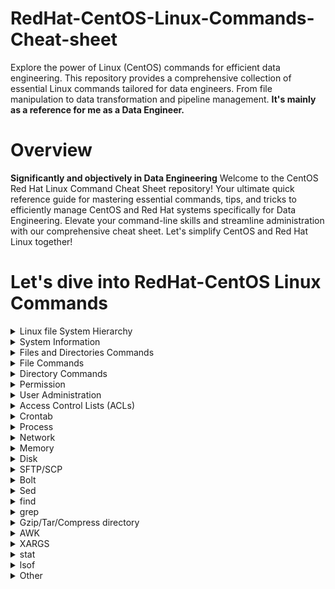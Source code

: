 # RedHat-CentOS-Linux-Commands-Cheat-sheet
Explore the power of Linux (CentOS) commands for efficient data engineering. This repository provides a comprehensive collection of essential Linux commands tailored for data engineers. From file manipulation to data transformation and pipeline management. **It's mainly as a reference for me as a Data Engineer.**

# Overview
**Significantly and objectively in Data Engineering**
Welcome to the CentOS Red Hat Linux Command Cheat Sheet repository! Your ultimate quick reference guide for mastering essential commands, tips, and tricks to efficiently manage CentOS and Red Hat systems specifically for Data Engineering. Elevate your command-line skills and streamline administration with our comprehensive cheat sheet. Let's simplify CentOS and Red Hat Linux together! 

# Let's dive into RedHat-CentOS Linux Commands
<details><summary>Linux file System Hierarchy</summary>
<img src="https://1.bp.blogspot.com/-UQ7-sWd_J4w/WmhKIFx7_fI/AAAAAAAAHIE/tixi5SsyI5YzoJygq_JQKL50axe2cAcrQCLcBGAs/s1600/Untitled.png">
</details>
<details><summary>System Information</summary>

<p>

```bash   
#Show computer architecture 
arch
```
```bash
#Show kernel version
uname -r
```
```bash
#Show system date
date 
```
```bash
#Show calendar table for 2023
date 2023
```
</p>
</details>
  
<details><summary>Files and Directories Commands</summary>
<p>

### Basic Commands with files and directories

```bash
# Go to '/var/www/'
cd /var/www/                                          
```
```bash
# Go to the upper level directory
cd ..                                         
```
```bash
# Go to home directory
cd                                           
```
```bash
# Another way to go to home directory
cd ~                                       
```
```bash
# Go to home directory of “user”
cd ~user                                         
```
```bash
# Go to the last directory
cd -                                         
```
```bash
# Print current directory path
pwd                                         
```
```bash
# Show the contents of the current directory
ls                                          
```
```bash
# Show the contents of the current directory adding characters to the names characterizing the type
ls -F                                          
```
```bash
# Show detailed representation of files and directories in the current directory
ls -l                                          
```
```bash
# Show hidden files and directories in the current directory
ls -a                                          
```
```bash
# List directories including hidden
ls -a|--all                                                  
```
```bash
# List all files recursively in a directory
ls -lR                                          
```
```bash
# Show directories by modification time, newest first
ls -t                                         
```
```bash
# Create a directory called ‘test’ in the current path
mkdir test                                         
```
```bash
# Create two directories simultaneously
mkdir dir1 dir2                                         
```
```bash
# Create a directory tree
mkdir -p /var/www/test/dir
```
--------------------------------------------------------------------------------------------------

</p>
</details>  
<details><summary>File Commands</summary>
<p>

### Creating, Rmoving, Moving, files
--------------------------------------------------------------------------------------------------
```bash
# Create file or update existing files 
touch file.txt
```
```bash
# Create or update more than one file
touch file1.txt file2.txt file3.txt
```
```bash
# Create multiple files
touch {file1,file2,file3}.txt
```
```bash
# Create file1, file2 and file3 multiple files
touch file{1..3} 
```
```bash
# Copy files, Copy file1 in file2
cp file1 file2
```
```bash
# Delete the file named file
rm -f file
```
```bash
# Delete a directory named ‘dir’ and all of its contents recursively
rm -rf dir
```
```bash
# Rename or move a file or directory
mv file.txt /path/file.txt
```
```bash
# Rename or move a file or directory
mv file.txt newfile.txt
```
### Linking files
--------------------------------------------------------------------------------------------------
We have in CentOS Linux two types of Linking first type is hard link second type is soft (sympolic) link
```bash
# Hard Link
ln file1 /path/file2
```
```bash
# Sympolic Link
ln -s /path/file1 /path/file2
```
```bash
# Show where symbolic links are pointing
ln -l
```
### Reading and Writing Files
--------------------------------------------------------------------------------------------------
```bash
# Determine file type
file
```
```bash
# Print all contents
cat file.txt
```
```bash
# Print some contents
less file.txt
```
```bash
# View the contents of a file one page
more file.txt
```
```bash
#  Print the default : top 10 lines of file
head file.txt
```
```bash
#  Print the default : bottom 10 lines of file
tail file.txt
```
```bash
#  Open the file in vim editor
vim file.txt
```
```bash
#  Open the file in nano editor
nano file.txt
```
```bash
#  Count inside file, list number of lines words and characters in the file
wc file.txt
```
```bash
#  Count the lines in the file
wc -l file.txt
```
```bash
#  Count the characters in the file
wc -c file.txt
```
```bash
#  Overwrite file with content
echo "New Line" > file.txt
```
```bash
#  Append to file with content
echo "New Line">> file.txt
```
--------------------------------------------------------------------------------------------------

</p>
</details>

<details><summary>Directory Commands</summary>
<p>

### Creating, Rmoving, Moving, Directories
--------------------------------------------------------------------------------------------------
```bash
# Create Directory 
mkdir dir
```
```bash
# Create multiple Directories
mkdir dir1 dir2 dir3 dir4
```
```bash
# Create nested directory
mkdir -p|--parents dir1/dir2
```
```bash
# Create a temporary directory
mktemp -d|--dir
```
```bash
# Delete empty directory
rmdir dir
```
```bash
# Delete directory including contents
rm -r dir
```
```bash
# move a directory
mv dir /path/dir
```
```bash
# Rename a directory
mv dir1 newdir
```
```bash
# Rename and move a directory
mv dir1 /path/newdir
```
```bash
# Rename or move a file or directory
mv file.txt newfile.txt
```
--------------------------------------------------------------------------------------------------
<details><summary>Search</summary><p>

### Finding Files

#### locate
Uses an index and is fast.

```bash
# Update the index
updatedb
```
```bash
# Find a file using locate command
locate file
```
```bash
# Find a text file starting with 'f'
locate f*
```

#### find 
It doesn't use an index and is slow.

```bash
# Find a file
find /path -name file
```
```bash
# Find a file with another way
find /path -type f -name file
```
```bash
# Find a file with case insensitive search
find /path -iname file
```
```bash
# Find all text files
find /path -name "*.txt"
```
```bash
# Find a file and delete it
find /path -name file -delete
```
```bash
# Find a directory
find /path -type d -name dir
```
```bash
# Find a symbolic link
find /path -type l -name file
```
```bash
# Find files that haven't been modified in 30 days
find /path -type f -mtime +30
```
--------------------------------------------------------------------------------------------------

#### Find inside Files
*grep*

```bash
# Search for 'foo' in file 'file.txt'
find /path -type f -mtime +30grep 'foo' /file.txt
```
```bash
# Search for 'foo' in directory
grep 'foo' /directory -r|--recursive 
```
--------------------------------------------------------------------------------------------------
</p>
</details>
</p>
</details>

 <details><summary>Permission </summary>
<p>

```bash
#set suid bit such as -rwSr-xr-x. capital S means (rws)
chmod 4655 <file> 

```
```bash
#Setgid on dir, all dir/files in it will get same ownership as parent dir. It doesn't matter who is creating
```
```bash
#setting setgid bit
chmod g+s <dir/file> 
```
```bash
#setting sticky bit such as drwxrwxrwt. small t means (rwxt)
chmod 1777 <dir> 
```
```bash
#setting sticky bit such as drwxrwxrwT. capital T means (rwt)
chmod 1776 <dir> 
```
```bash
#asssigning recursive permission of all files/dir in  target dir
chown -R <user>:<group> <dir> 
```
</p>
</details>
  
  
<details><summary>User Administration</summary>
<p>

```bash
useradd -g itadmin -c "DB User" -u 1135 -s "/bin/sh" -d /home/techguy1 
#In the above command, we are creating the new user with custom options as simple "#useradd <user>" will create with default setting. The -g (group) -c (description) -u (user id) -s (which shell to be assigned) -d (landed home dir)
```
```bash
useradd -g <primary group> -G <secondary group> <user> # assign the user primary and secondary group

```
```bash
passwd -l <user> #locking password of user

```
```bash
passwd -u <user> #unlocking password of user

```
```bash
passwd -e <user> #expire password 

```
```bash
echo 'myPassword123' | sudo passwd --stdin <user> 

```
```bash
passwd -x -1 <user> #Turnoff password expiry

```
```bash
usermod -L <user> #locking user

```
```bash
usermod -U <user> #unlocking user

```
```bash
chage #set password expiry

```

</p>
</details>
 

<details><summary>Access Control Lists (ACLs)</summary>
<p>

```bash
setfacl -m u:priya:rw <file> #assiging the a new user 'priya' with read/write permission on the file. -m (modifying) -u (user)
```
```bash
setfacl -m mask:r <file> #setting mask on file
```
```bash
setfacl -d -m u:priya:rw <dir> #setting ACL for directory
```
```bash
getfacl -R <dir> > permissions.acl #BackUp ACL's in file having all info related ownership/dir inside the dir,subdir,files
```
```bash
setfacl --restore=permissions.acl #Restore the Permissions/Ownership
```

</p>
</details>


<details><summary>Crontab</summary>
<p>

```bash
crontab -l #show crontab for all users
```
```bash
crontab -u <user> -l #show crontab for specific user
```
```bash
crontab -e #add cron entry in crontab file
```

</p>
</details>


<details><summary>Process</summary>
<p>

```bash
ps -a #all terminal 
```
```bash
ps -e #list of all the processes
```
```bash
ps -o #customer properties

```
```bash
ps -ao tty,comm,pid,%mem,%cpu #<command/script> & #run the task in background

```
```bash
ps -fp $(pgrep -d, -x logrotate)

```
```bash
pgrep -u <userid> unison

```
```bash
ps -p <pid> -o etime #process execution time

```
```bash
ps -eo user,pid,ppid,%mem,%cpu --sort=-%cpu | head

```
```bash
ps lax

```
```bash
ps fax

```


</p>
</details>


<details><summary>Network</summary>
<p>


```bash
dig +trace www.google.com

```
```bash
nmcli dev status

```
```bash
nmcli con del <interface name>

```
```bash
ip addr show <interface name>

```
```bash
nmcli con show

```
```bash
nmcli con add con-name <interface name> type <ethernet> ifname <interface name> ip4 <ip address> gw4 <gateway>

```
```bash
nmcli con up <interface name>

```
```bash
nmcli con mod <interface name> ipv4.gateway <ip address>

```
```bash
hostnamectl set-hostname <hostname>

```
```bash
netstat -rn

```
```bash
route -n

```
```bash
tcpdump -i <interface>

```
```bash
tcpdump -i <interface> host <ipaddress>  -nn

```
```bash
tcpdump -i <interface> -s 0 -w <output file name example.pcap> host <ipaddress/hostname> and udp

```
```bash
ping <hostname/ipaddress>

```
```bash
telnet <hostname/ipaddress> <port>

```
```bash
nslookup <domain/hostname>

```
```bash
netstat -an |grep <ipaddress>.<port>|grep ESTAB|awk '{print $5}'|awk -F: '{print $1}'|sort|uniq -c|sort -rn #show which remote hosts make how many connection to specfic port, the output is sort on number of connections by host to port 

```

</p>
</details>


<details><summary>Memory</summary>
<p>


```bash
egrep --color 'Mem|Cache|Swap' /proc/meminfo | awk '{print $1 " " $2/1000/1000 "GB"}' #show information in GB

```
```bash
smem -s swap -t -k -n -r

```
```bash
smem -u -p -r

```
```bash
free -h

```

</p>
</details>


<details><summary>Disk</summary>
<p>

```bash
df -h

```
```bash
df -Th

```
```bash
du -sh <path/*>

```
```bash
df --local -P #in KBs
```
```bash
du -sch .[!.]* * | grep --regex="[0-9]*G"

```
```bash
lsof -u <user> #list of openfiles by specific user

```
```bash
lsof | grep delete #list of openfiles that are deleted

```
```bash
lsof | awk '{print $1}' | sort | uniq -c | sort -r -n #sort number of open files by process

```

</p>
</details>


<details><summary>SFTP/SCP</summary>
<p>

```bash
sftp -oPort=<port> <user>@<ipaddress/domain>

```
```bash
sftp -oPort=<port> -oIdentityFile=<path to key> <user>@<ipaddress/domain>

```
```bash
sftp -o KexAlgorithms=<keyExchangeAlgo> -o HostKeyAlgorithms=<HostKeyAlgoName> -oIdentityFile=<path to key> -oPort=<port> <user>@<domain/ipaddress>

```
```bash
sftp -oPort=<port> -o KexAlgorithms=diffie-hellman-group14-sha1 -o HostKeyAlgorithms=+ssh-dss -oIdentityfile=<path to key> <user>@<domain/ipaddress>

```
```bash
scp -P <port> <path to src file> <user>@<domain/ipaddress>:<target path> #send the file to target system

```
```bash
scp -P <port> <user>@<domain/ipaddress>:<src file path> <target file path locally> #fetch/download file from the target system

```

```bash
scp -r /path/to/local/source user@ssh.example.com:/path/to/remote/destination #send dir from the target system

```

```bash
scp -r user@ssh.example.com:/path/to/remote/source /path/to/local/destination #fetch/download dirctory from the target system

```

</p>
</details>


<details><summary>Bolt</summary>
<p>

<i>For the --tmpdir flag we can use the home directory path of the remote user which will logged in on the behalf of the bolt. At some time /tmp is not executable due to which the command gets failed. (~mizz - will be confirm) </i>

```bash
bolt command run "<command>"  --no-host-key-check --tmpdir=/tmp -p <password>  --tty --targets @<ipaddress/hostname list file>  -u <user>

```
```bash
bolt command run "<command>"  --no-host-key-check --tmpdir=/tmp -p <password>  --tty --targets <ipaddress/hostname separate by ,>  -u <user>

```
```bash
bolt script run <script>  --no-host-key-check --tmpdir=/tmp -p <password>  --tty --targets @<ipaddress/hostname list file>  -u <user>

```
```bash
bolt script run <script>  --no-host-key-check --tmpdir=/tmp -p <password>  --tty --targets <ipaddress/hostname separate by ,>  -u <user>

```

</p>
</details>


<details><summary>Sed</summary>
<p>

```bash
sed -n -e "/<$hostname>/,/ismail.com/ p" <targetfile> #replace the string by variable, result will be stdout

```
```bash
sed -i -n -e "/<$hostname>/,/ismail.com/ p" <targetfile> #replace the string by variable, result will be saved in target file

```
```bash
sed -i 's/stringtoreplace/newstring/g' myfile.txt #replace the string from the file globally

```

</p>
</details>


<details><summary>find</summary>
<p>

```bash
find /tmp/* -mtime +7 -exec rm {} \; #remove files from dir "tmp/" that are older than 7 days 

```
```bash
find /home/ -type f -name ".errors*.gz" -mtime +7 -exec rm {} \; #remove files from dir "tmp/" that are older than 7 days - with filename

```
```bash
find /home/ -type f -size +500M -name "*tempfile*" -exec du -sh {} \; #found the tempfile that has file size >500MB

```
```bash
find /home/ -type f -size +1G -exec ls -lh {} \; | awk '{ print $9 "|| Size : " $5 }' #find output in custom defined format like in this "dirname || Size:_"

```

```bash
#Combine find exec multiple commands
find /tmp/dir1/ -type f -exec chown root:root {} \; -exec chmod o+x {} \;
``` 

```bash
#Combine find exec multiple commands
find /tmp/dir1/ -type f -exec chown root:root {} \; -exec chmod o+x {} \;
```
```bash 
#World-Writable dir
#CIS
find / -path /proc -prune -o -path /sys -prune -o -type d -perm -0002 -mindepth 3 -maxdepth 4 -printf "World-Writable dir %p\n" 2>/dev/null
```


```bash 
#find files with permission
find / -xdev \( -perm -4000 -o -perm -2000 \) -type f 
#4000 for suid, 2000 for guid
```
 
```bash
#Combine find exec shell script function
#[Ref: https://www.golinuxcloud.com/find-exec-multiple-commands-examples-unix/#:~:text=Linux%20or%20Unix.-,Find%20exec%20multiple%20commands%20syntax,%5C%3B%20or%20as%20%22%20%3B%20%22.]
find /tmp/dir1/ -type f -exec bash -c '
for item do
[[ $item =~ "file1" ]] && mv -v $item ${item}_renamed
done
' bash {} +
```

</p>
</details>


<details><summary>grep</summary>
<p>


```bash
cat myfile | grep -B 1 -A 4 -i 'string one\|string two' #it will show 1 line before and 4 lines after matching the strings form myfile

```
```bash
grep -lr "string" * #search recursively the string from all filesystem hierarchy, as its start from which current dir you are standing and it will list files

```
```bash
grep -ir "string" <* or file> #search recursively the string from all filesystem hierarchy and show the content what matches - * for all files otherwise specify a single file

```

```bash
grep -E -s "<regex>" <file>
#grep with -E extended regex -s with silent mode as no error message on screen
```

```bash
grep -P -s -- "<regex>" <file>
#grep with -P perl regex -s with silent mode as no error message on screen
```

```bash
grep -Eq '<regex>' <file> && grep -Eq '<regex>' file2 && result=pass
#grep with -E extended regex -q with quite mode as no error/stdout message on screen
```
 
</p>
</details>


<details><summary>Gzip/Tar/Compress directory</summary>
<p>

```bash
#The gzip command in Linux can only be used to compress a single file. In order to compress a folder, tar + gzip (which is basically tar -z) is used.
#ref: https://www.educative.io/edpresso/how-to-gzip-a-directory-in-linux
```

```bash
tar -zcvf myfolder.tar.gz myfolder #Compress folder/dir with -z in Linux

```
```bash
tar -tf myfolder.tar.gz #view the content of compressed file
```

```bash
gzip filename #view the content of compressed file
```

```bash
unzip file.gz #uncompress the zip file
```

</p>
</details>

<details><summary>AWK</summary>
<p>

```bash
#Multiple Conditional Statement - Not Equal, Regex, Equal
awk -F: '($1!="root" && $1!="sync" ) {print}' /etc/passwd
awk -F: '($1!="root" && $1!~/^\+/) {print}' /etc/passwd
awk -F: '($1=="virusgroup") {print $3}' /etc/group
du -sh * | grep G | awk '($1~/[0-9]+\.?[0-9]*G$/)'
awk '/^\s*UID_MIN/{print $2}' /etc/login.defs
df --local -P | awk {'if (NR!=1) print $6'} #skip first or header line
```
```bash
df --local -P | awk {'if (NR!=1) print $6'} #skip first or header line
```
```bash
#Variable in awk statement
awk -F: -v GID="$(awk -F: '($1=="shadow") {print $3}' /etc/group)" '($4==GID) {print $1}' /etc/passwd
```
```bash
#Awk result with loop
awk -F: -v GID="$(awk -F: '($1=="shadow") {print $3}' /etc/group)" '($4==GID) {print $1}' /etc/passwd | (while read -r usr; do
        [ -z "$output" ] && output="\"$usr\"" || output=",\"$usr\""
done
```

</p>
</details>
 
<details><summary>XARGS</summary>
<p>

```bash
#XARGS Application - to use last command result for next command
df --local -P | awk {'if (NR!=1) print $6'} | xargs -I '{}' find '{}' -xdev -nouser -printf "%p has no owner\n" 2>/dev/null

```
 
</p>
</details>
 
<details><summary>stat</summary>
<p>

```bash
stat -L -c "%A" "$dir"

```
```bash
stat --printf='Name: %n\nPermissions: %a\n' /etc

```
```bash
stat --printf='User: %U | Group: %G' /etc 

```

</p>
</details>

<details><summary>lsof</summary>
<p>

```bash
lsof -u <user> #list the openfiles by a user

```

</p>
</details>

 
<details><summary>Other</summary>
<p>

```bash
top -b -n 1 | head -n +5

```
```bash
uptime

```
```bash
sestatus #check selinux status

```

```bash
collectl -sc -p /var/log/collectl/server1-20220411-000000.raw.gz --top --from 00:00-03:00 -oTm
collectl -scn -p /var/log/collectl/server2-20220411-000000.raw.gz --from 00:15-00:41 --top
collectl -scD -p server1-000000.raw.gz --from 00:00-00:55 --top iokb | grep -w 'cp\|sdb\|Wait\|Pct\|PID' | less

```
 
</p>
</details>

  
